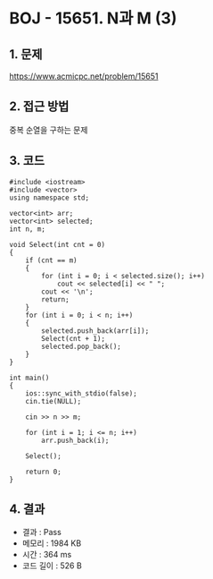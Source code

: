 # BOJ - 15651. N과 M (3)

## 1. 문제  
https://www.acmicpc.net/problem/15651
## 2. 접근 방법  
중복 순열을 구하는 문제
## 3. 코드  
```
#include <iostream>
#include <vector>
using namespace std;

vector<int> arr;
vector<int> selected;
int n, m;

void Select(int cnt = 0)
{
	if (cnt == m)
	{
		for (int i = 0; i < selected.size(); i++)
			cout << selected[i] << " ";
		cout << '\n';
		return;
	}
	for (int i = 0; i < n; i++)
	{
		selected.push_back(arr[i]);
		Select(cnt + 1);
		selected.pop_back();
	}	
}

int main()
{
	ios::sync_with_stdio(false);
	cin.tie(NULL);
		
	cin >> n >> m;
		
	for (int i = 1; i <= n; i++)
		arr.push_back(i);

	Select();

	return 0;
}
```
## 4. 결과
- 결과 : Pass
- 메모리 : 1984 KB
- 시간 : 364 ms
- 코드 길이 : 526 B